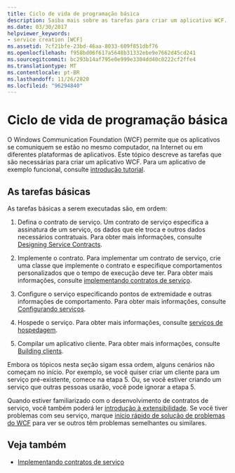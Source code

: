 ```yaml
---
title: Ciclo de vida de programação básica
description: Saiba mais sobre as tarefas para criar um aplicativo WCF. O WCF permite que os aplicativos se comuniquem no mesmo computador, em redes ou em diferentes plataformas de aplicativos.
ms.date: 03/30/2017
helpviewer_keywords:
- service creation [WCF]
ms.assetid: 7cf21bfe-23bd-46aa-8033-609f851dbf76
ms.openlocfilehash: f958bd06f617a5648b31332ebe9e7662d45cd241
ms.sourcegitcommit: bc293b14af795e0e999e3304dd40c0222cf2ffe4
ms.translationtype: MT
ms.contentlocale: pt-BR
ms.lasthandoff: 11/26/2020
ms.locfileid: "96294840"
---
```

# <a name="basic-programming-lifecycle"></a>Ciclo de vida de programação básica

O Windows Communication Foundation (WCF) permite que os aplicativos se comuniquem se estão no mesmo computador, na Internet ou em diferentes plataformas de aplicativos. Este tópico descreve as tarefas que são necessárias para criar um aplicativo WCF. Para um aplicativo de exemplo funcional, consulte [introdução tutorial](getting-started-tutorial.md).  
  
## <a name="the-basic-tasks"></a>As tarefas básicas  

 As tarefas básicas a serem executadas são, em ordem:  
  
1. Defina o contrato de serviço. Um contrato de serviço especifica a assinatura de um serviço, os dados que ele troca e outros dados necessários contratuais. Para obter mais informações, consulte [Designing Service Contracts](designing-service-contracts.md).  
  
2. Implemente o contrato. Para implementar um contrato de serviço, crie uma classe que implemente o contrato e especifique comportamentos personalizados que o tempo de execução deve ter. Para obter mais informações, consulte [implementando contratos de serviço](implementing-service-contracts.md).  
  
3. Configure o serviço especificando pontos de extremidade e outras informações de comportamento. Para obter mais informações, consulte [Configurando serviços](configuring-services.md).  
  
4. Hospede o serviço. Para obter mais informações, consulte [serviços de hospedagem](hosting-services.md).  
  
5. Compilar um aplicativo cliente. Para obter mais informações, consulte [Building clients](building-clients.md).  
  
 Embora os tópicos nesta seção sigam essa ordem, alguns cenários não começam no início. Por exemplo, se você quiser criar um cliente para um serviço pré-existente, comece na etapa 5. Ou, se você estiver criando um serviço que outras pessoas usarão, você pode ignorar a etapa 5.  
  
 Quando estiver familiarizado com o desenvolvimento de contratos de serviço, você também poderá ler [introdução à extensibilidade](introduction-to-extensibility.md). Se você tiver problemas com seu serviço, marque [início rápido de solução de problemas do WCF](wcf-troubleshooting-quickstart.md) para ver se outros têm problemas semelhantes ou similares.  
  
## <a name="see-also"></a>Veja também

- [Implementando contratos de serviço](implementing-service-contracts.md)

